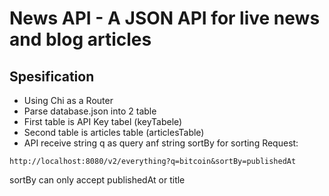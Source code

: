 # News API - A JSON API for live news and blog articles

## Spesification
- Using Chi as a Router
- Parse database.json into 2 table
- First table is API Key tabel (keyTabele)
- Second table is articles table (articlesTable)
- API receive string q as query anf string sortBy for sorting 
Request:
```
http://localhost:8080/v2/everything?q=bitcoin&sortBy=publishedAt
```
sortBy can only accept publishedAt or title
